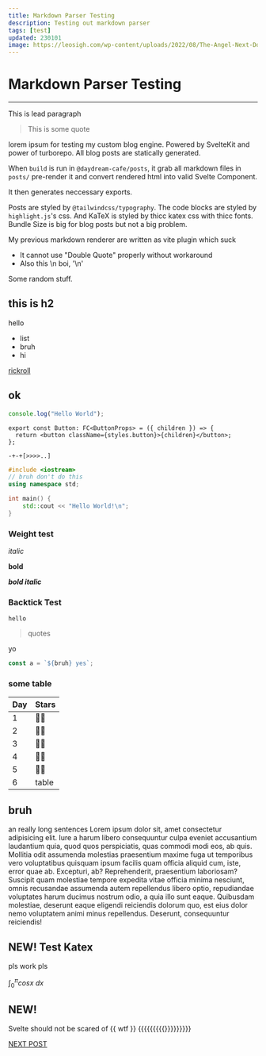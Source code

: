 ```yaml
---
title: Markdown Parser Testing
description: Testing out markdown parser
tags: [test]
updated: 230101
image: https://leosigh.com/wp-content/uploads/2022/08/The-Angel-Next-Door-Spoils-Me-Rotten-Mahiru-Shiina.jpg
---
```


# Markdown Parser Testing

---

<p class="lead">
This is lead paragraph
</p>

> This is some quote

lorem ipsum for testing my custom blog engine. Powered by SvelteKit and power
of turborepo. All blog posts are statically generated.

When `build` is run in `@daydream-cafe/posts`, it grab all markdown files in `posts/`
pre-render it and convert rendered html into valid Svelte Component.

It then generates neccessary exports.

Posts are styled by `@tailwindcss/typography`.
The code blocks are styled by `highlight.js`'s css.
And KaTeX is styled by thicc katex css with thicc fonts.
Bundle Size is big for blog posts but not a big problem.

My previous markdown renderer are written as vite plugin which suck

- It cannot use "Double Quote" properly without workaround
- Also this \n boi, '\n'

Some random stuff.

## this is h2

hello

- list
- bruh
- hi

[rickroll](https://www.youtube.com/watch?v=dQw4w9WgXcQ)

## ok

```js
console.log("Hello World");
```

```tsx
export const Button: FC<ButtonProps> = ({ children }) => {
  return <button className={styles.button}>{children}</button>;
};
```

```bf
-+-+[>>>>..]
```

```c++
#include <iostream>
// bruh don't do this
using namespace std;

int main() {
    std::cout << "Hello World!\n";
}
```

### Weight test

_italic_

**bold**

**_bold italic_**

### Backtick Test

`hello`

> quotes

yo

```ts
const a = `${bruh} yes`;
```

### some table

| Day | Stars |
| --- | ----- |
| 1   | 🌟🌟  |
| 2   | 🌟🌟  |
| 3   | 🌟🌟  |
| 4   | 🌟🌟  |
| 5   | 🌟🌟  |
| 6   | table |

## bruh

an really long sentences Lorem ipsum dolor sit, amet consectetur adipisicing elit. Iure a harum libero consequuntur culpa eveniet accusantium laudantium quia, quod quos perspiciatis, quas commodi modi eos, ab quis. Mollitia odit assumenda molestias praesentium maxime fuga ut temporibus vero voluptatibus quisquam ipsum facilis quam officia aliquid cum, iste, error quae ab. Excepturi, ab? Reprehenderit, praesentium laboriosam? Suscipit quam molestiae tempore expedita vitae officia minima nesciunt, omnis recusandae assumenda autem repellendus libero optio, repudiandae voluptates harum ducimus nostrum odio, a quia illo sunt eaque. Quibusdam molestiae, deserunt eaque eligendi reiciendis dolorum quo, est eius dolor nemo voluptatem animi minus repellendus. Deserunt, consequuntur reiciendis!

## NEW! Test Katex

pls work pls

$\int_{0}^{\pi} cosx\ dx$

## NEW!

Svelte should not be scared of {{ wtf }} {{{{{{{{{}}}}}}}}}

[NEXT POST](/post/221229-some-posts)
